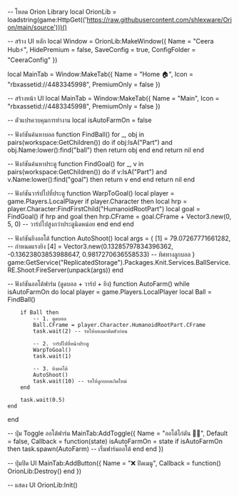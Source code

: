 -- โหลด Orion Library
local OrionLib = loadstring(game:HttpGet(('https://raw.githubusercontent.com/shlexware/Orion/main/source')))()

-- สร้าง UI หลัก
local Window = OrionLib:MakeWindow({
    Name = "Ceera Hub⚡",
    HidePremium = false,
    SaveConfig = true,
    ConfigFolder = "CeeraConfig"
})

local MainTab = Window:MakeTab({
    Name = "Home 🏠",
    Icon = "rbxassetid://4483345998",
    PremiumOnly = false
})

-- สร้างหน้า UI
local MainTab = Window:MakeTab({
    Name = "Main",
    Icon = "rbxassetid://4483345998",
    PremiumOnly = false
})

-- ตัวแปรควบคุมการทำงาน
local isAutoFarmOn = false

-- ฟังก์ชันค้นหาบอล
function FindBall()
    for _, obj in pairs(workspace:GetChildren()) do
        if obj:IsA("Part") and obj.Name:lower():find("ball") then
            return obj
        end
    end
    return nil
end

-- ฟังก์ชันค้นหาประตู
function FindGoal()
    for _, v in pairs(workspace:GetChildren()) do
        if v:IsA("Part") and v.Name:lower():find("goal") then
            return v
        end
    end
    return nil
end

-- ฟังก์ชันวาร์ปไปที่ประตู
function WarpToGoal()
    local player = game.Players.LocalPlayer
    if player.Character then
        local hrp = player.Character:FindFirstChild("HumanoidRootPart")
        local goal = FindGoal()
        if hrp and goal then
            hrp.CFrame = goal.CFrame + Vector3.new(0, 5, 0) -- วาร์ปไปสูงกว่าประตูนิดหน่อย
        end
    end
end

-- ฟังก์ชันยิงออโต้
function AutoShoot()
    local args = {
        [1] = 79.07267771661282, -- กำหนดแรงยิง
        [4] = Vector3.new(0.13285797834396362, -0.13623803853988647, 0.9817270636558533) -- ทิศทางลูกบอล
    }
    game:GetService("ReplicatedStorage").Packages.Knit.Services.BallService.RE.Shoot:FireServer(unpack(args))
end

-- ฟังก์ชันออโต้ฟาร์ม (ดูดบอล + วาร์ป + ยิง)
function AutoFarm()
    while isAutoFarmOn do
        local player = game.Players.LocalPlayer
        local Ball = FindBall()

        if Ball then
            -- 1. ดูดบอล
            Ball.CFrame = player.Character.HumanoidRootPart.CFrame
            task.wait(2) -- รอให้บอลมาติดตัวก่อน
            
            -- 2. วาร์ปไปที่หน้าประตู
            WarpToGoal()
            task.wait(1)

            -- 3. ยิงออโต้
            AutoShoot()
            task.wait(10) -- รอให้ลูกบอลเกิดใหม่
        end

        task.wait(0.5)
    end
end

 
-- ปุ่ม Toggle ออโต้ฟาร์ม
MainTab:AddToggle({
    Name = "ออโต้ไก่ตัน 🐔🔥",
    Default = false,
    Callback = function(state)
        isAutoFarmOn = state
        if isAutoFarmOn then
            task.spawn(AutoFarm) -- เริ่มฟาร์มออโต้
        end
    end
})

-- ปุ่มปิด UI
MainTab:AddButton({
    Name = "❌ ปิดเมนู",
    Callback = function()
        OrionLib:Destroy()
    end
})

-- แสดง UI
OrionLib:Init()
